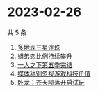 # 2023-02-26

共 5 条

<!-- BEGIN -->
<!-- 最后更新时间 Sun Feb 26 2023 06:12:25 GMT+0800 (China Standard Time) -->

1. [多地现三星连珠](https://www.zhihu.com/search?q=多地现三星连珠)
1. [姐弟恋比例持续攀升](https://www.zhihu.com/search?q=姐弟恋比例持续攀升)
1. [一人之下第五季完结](https://www.zhihu.com/search?q=一人之下第五季完结)
1. [媒体称别忽视游戏科技价值](https://www.zhihu.com/search?q=媒体称别忽视游戏科技价值)
1. [卧龙：苍天陨落开启试玩](https://www.zhihu.com/search?q=卧龙：苍天陨落开启试玩)

<!-- END -->
